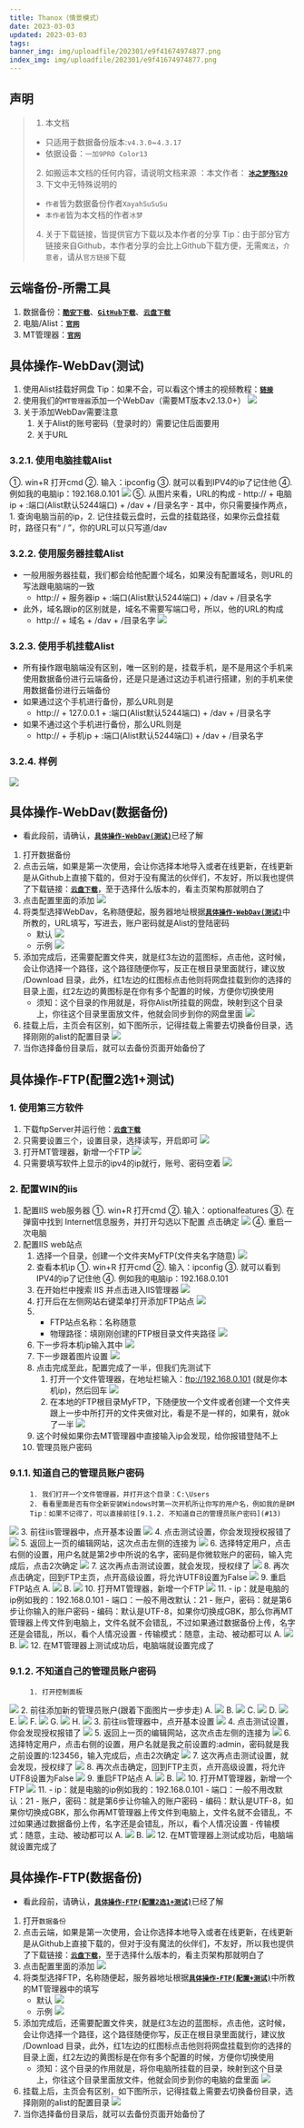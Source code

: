 ```yaml
---
title: Thanox（情景模式）
date: 2023-03-03
updated: 2023-03-03
tags:
banner_img: img/uploadfile/202301/e9f41674974877.png
index_img: img/uploadfile/202301/e9f41674974877.png
---
```


## <i id="声明"></i>声明
> 1. 本文档
> 	- 只适用于数据备份版本:`v4.3.0`~`4.3.17`
> 	- 依据设备：`一加9PRO Color13`
> 2. 如搬运本文档的任何内容，请说明文档来源
：本文作者： <u>[**`冰之梦殇520`**](https://www.coolapk.com/u/3571197 "冰之梦殇520")</u>
> 3. 下文中无特殊说明的
> - `作者`皆为数据备份作者`XayahSuSuSu`
> - `本作者`皆为本文档的作者`冰梦`
> 4. 关于下载链接，皆提供官方下载以及本作者的分享
> Tip：由于部分官方链接来自Github，本作者分享的会比上Github下载方便，无需`魔法`，`介意者`，请从`官方链接`下载

## <i id="云端备份-所需工具"></i>云端备份-所需工具
1. 数据备份：<u>[**`酷安下载`**](https://www.coolapk.com/apk/com.xayah.databackup "酷安下载")</u>、<u>[**`GitHub下载`**](https://github.com/XayahSuSuSu/Android-DataBackup "GitHub下载")</u>、<u>[**`云盘下载`**](https://cloud.bzmshang.top/Software/DataBackup/Download-Old "云盘下载")</u>
2. 电脑/Alist：<u>[**`官网`**](https://github.com/alist-org/alist "官网")</u>
3. MT管理器：<u>[**`官网`**](https://mt2.cn/ "官网")</u>

## <i id="具体操作-WebDav(测试)"></i>具体操作-WebDav(测试)
1. 使用Alist挂载好网盘
Tip：如果不会，可以看这个博主的视频教程：<u>[**`链接`**](https://space.bilibili.com/36411485/ "链接")</u>
2. 使用我们的`MT管理器`添加一个WebDav（需要MT版本v2.13.0+）
[![](https://bzmshang.top/content/uploadfile/202301/493e1674979460.jpg)](https://bzmshang.top/content/uploadfile/202301/493e1674979460.jpg)
3. 关于添加WebDav需要注意
	 1. 关于Alist的账号密码（登录时的）需要记住后面要用
	 2. 关于URL
### <i id="使用电脑挂载Alist"></i>3.2.1. 使用电脑挂载Alist
①. win+R 打开cmd
②. 输入：ipconfig
③. 就可以看到IPV4的ip了记住他
④. 例如我的电脑ip：192.168.0.101
[![](https://bzmshang.top/content/uploadfile/202301/3dbf1674979460.jpg)](https://bzmshang.top/content/uploadfile/202301/3dbf1674979460.jpg)
⑤. 从图片来看，URL的构成
	 - http:// + 电脑ip + :端口(Alist默认5244端口) + /dav + /目录名字
	 - 其中，你只需要操作两点，1. 查询电脑当前的ip，2. 记住挂载云盘时，云盘的挂载路径，如果你云盘挂载时，路径只有“ / ”，你的URL可以只写道/dav

### <i id="使用服务器挂载Alist"></i>3.2.2. 使用服务器挂载Alist
- 一般用服务器挂载，我们都会给他配置个域名，如果没有配置域名，则URL的写法跟电脑端的一致
	 - http:// + 服务器ip + :端口(Alist默认5244端口) + /dav + /目录名字
- 此外，域名跟ip的区别就是，域名不需要写端口号，所以，他的URL的构成
	 - http:// + 域名 + /dav + /目录名字
[![](https://bzmshang.top/content/uploadfile/202301/3d5a1674979460.jpg)](https://bzmshang.top/content/uploadfile/202301/3d5a1674979460.jpg)

### <i id="使用手机挂载Alist"></i>3.2.3. 使用手机挂载Alist
- 所有操作跟电脑端没有区别，唯一区别的是，挂载手机，是不是用这个手机来使用数据备份进行云端备份，还是只是通过这边手机进行搭建，别的手机来使用数据备份进行云端备份
 - 如果通过这个手机进行备份，那么URL则是
	 - http:// + 127.0.0.1 + :端口(Alist默认5244端口) + /dav + /目录名字
 - 如果不通过这个手机进行备份，那么URL则是
	 - http:// + 手机ip + :端口(Alist默认5244端口) + /dav + /目录名字

### <i id="样例"></i>3.2.4. 样例
[![](https://bzmshang.top/content/uploadfile/202301/d9a81674983037.jpg)](https://bzmshang.top/content/uploadfile/202301/d9a81674983037.jpg)

## <i id="具体操作-WebDav(数据备份)"></i>具体操作-WebDav(数据备份)
- 看此段前，请确认，<u>[**`具体操作-WebDav(测试)`**](#具体操作-WebDav(测试))</u>已经了解
1. 打开数据备份
2. 点击云端，如果是第一次使用，会让你选择本地导入或者在线更新，在线更新是从Github上直接下载的，但对于没有魔法的伙伴们，不友好，所以我也提供了下载链接：<u>[**`云盘下载`**](https://cloud.bzmshang.top/Software/DataBackup/Extend "云盘下载")</u>，至于选择什么版本的，看主页架构那就明白了
3. 点击配置里面的添加
[![](https://bzmshang.top/content/uploadfile/202301/8e0a1674984776.jpg)](https://bzmshang.top/content/uploadfile/202301/8e0a1674984776.jpg)
4. 将类型选择WebDav，名称随便起，服务器地址根据<u>[**`具体操作-WebDav(测试)`**](#具体操作-WebDav(测试))</u>中所教的，URL填写，写进去，账户密码就是Alist的登陆密码
	 - 默认
[![](https://bzmshang.top/content/uploadfile/202301/df761674984868.jpg)](https://bzmshang.top/content/uploadfile/202301/df761674984868.jpg)
	 - 示例
[![](https://bzmshang.top/content/uploadfile/202301/504d1674985123.jpg)](https://bzmshang.top/content/uploadfile/202301/504d1674985123.jpg)
5. 添加完成后，还需要配置文件夹，就是红3左边的蓝图标，点击他，这时候，会让你选择一个路径，这个路径随便你写，反正在根目录里面就行，建议放 /Download 目录，此外，红1左边的红图标点击他则将网盘挂载到你的选择的目录上面，红2左边的黄图标是在你有多个配置的时候，方便你切换使用
	 - 须知：这个目录的作用就是，将你Alist所挂载的网盘，映射到这个目录上，你往这个目录里面放文件，他就会同步到你的网盘里面
[![](https://bzmshang.top/content/uploadfile/202301/c7141674985381.jpg)](https://bzmshang.top/content/uploadfile/202301/c7141674985381.jpg)
6. 挂载上后，主页会有区别，如下图所示，记得挂载上需要去切换备份目录，选择刚刚的alist的配置目录
[![](https://bzmshang.top/content/uploadfile/202301/d6471674984776.jpg)](https://bzmshang.top/content/uploadfile/202301/d6471674984776.jpg)
7. 当你选择备份目录后，就可以去备份页面开始备份了

## <i id="具体操作-FTP(配置2选1+测试)"></i>具体操作-FTP(配置2选1+测试)
### <i id="使用第三方软件"></i>1. 使用第三方软件
1. 下载ftpServer并运行他：<u>[**`云盘下载`**](https://cloud.bzmshang.top/Software/FTP "云盘下载")</u>
2. 只需要设置三个，设置目录，选择读写，开启即可
[![](https://bzmshang.top/content/uploadfile/202301/5ae61675075961.png)](https://bzmshang.top/content/uploadfile/202301/5ae61675075961.png)
3. 打开MT管理器，新增一个FTP
[![](https://bzmshang.top/content/uploadfile/202301/493e1674979460.jpg)](https://bzmshang.top/content/uploadfile/202301/493e1674979460.jpg)
4. 只需要填写软件上显示的ipv4的ip就行，账号、密码空着
[![](https://bzmshang.top/content/uploadfile/202301/50961675075955.jpg)](https://bzmshang.top/content/uploadfile/202301/50961675075955.jpg)

### <i id="配置WIN的iis"></i>2. 配置WIN的iis
1. 配置IIS web服务器
①. win+R 打开cmd
②. 输入：optionalfeatures
③. 在弹窗中找到 Internet信息服务，并打开勾选以下配置 点击确定
[![](https://bzmshang.top/content/uploadfile/202301/d66b1675061544.png)](https://bzmshang.top/content/uploadfile/202301/d66b1675061544.png)
④. 重启一次电脑
2. 配置IIS web站点
	 1. 选择一个目录，创建一个文件夹MyFTP(文件夹名字随意)
[![](https://bzmshang.top/content/uploadfile/202301/ee381675061750.png)](https://bzmshang.top/content/uploadfile/202301/ee381675061750.png)
	 2. 查看本机ip
①. win+R 打开cmd
②. 输入：ipconfig
③. 就可以看到IPV4的ip了记住他
④. 例如我的电脑ip：192.168.0.101
	 3. 在开始栏中搜索 IIS 并点击进入IIS管理器
[![](https://bzmshang.top/content/uploadfile/202301/46d51675062023.png)](https://bzmshang.top/content/uploadfile/202301/46d51675062023.png)
	 4. 打开后在左侧网站右键菜单打开添加FTP站点
[![](https://bzmshang.top/content/uploadfile/202301/9c401675062173.png)](https://bzmshang.top/content/uploadfile/202301/9c401675062173.png)
	 5. - FTP站点名称：名称随意
		- 物理路径：填刚刚创建的FTP根目录文件夹路径
[![](https://bzmshang.top/content/uploadfile/202301/b8851675062334.png)](https://bzmshang.top/content/uploadfile/202301/b8851675062334.png)
	 6. 下一步将本机ip输入其中
[![](https://bzmshang.top/content/uploadfile/202301/56b01675062612.png)](https://bzmshang.top/content/uploadfile/202301/56b01675062612.png)
	 7. 下一步跟着图片设置
[![](https://bzmshang.top/content/uploadfile/202301/768e1675062826.png)](https://bzmshang.top/content/uploadfile/202301/768e1675062826.png)
	 8. 点击完成至此，配置完成了一半，但我们先测试下
		 1. 打开一个文件管理器，在地址栏输入：ftp://192.168.0.101 (就是你本机ip)，然后回车
[![](https://bzmshang.top/content/uploadfile/202301/a65a1675063216.png)](https://bzmshang.top/content/uploadfile/202301/a65a1675063216.png)
		 2. 在本地的FTP根目录MyFTP，下随便放一个文件或者创建一个文件夹跟上一步中所打开的文件夹做对比，看是不是一样的，如果有，就ok了一半
[![](https://bzmshang.top/content/uploadfile/202301/12201675063216.png)](https://bzmshang.top/content/uploadfile/202301/12201675063216.png)
	 9. 这个时候如果你去MT管理器中直接输入ip会发现，给你报错登陆不上
	 1. 管理员账户密码
### <i id="知道自己的管理员账户密码"></i>9.1.1. 知道自己的管理员账户密码
		 1. 我们打开一个文件管理器，并打开这个目录：C:\Users
		 2. 看看里面是否有你全新安装Windows时第一次开机所让你写的用户名，例如我的是BM
		 Tip：如果不记得了，可以直接前往[9.1.2. 不知道自己的管理员账户密码](#13)
[![](https://bzmshang.top/content/uploadfile/202301/64201675064799.png)](https://bzmshang.top/content/uploadfile/202301/64201675064799.png)
		 3. 前往iis管理器中，点开基本设置
[![](https://bzmshang.top/content/uploadfile/202301/47811675065116.png)](https://bzmshang.top/content/uploadfile/202301/47811675065116.png)
		 4. 点击测试设置，你会发现授权报错了
[![](https://bzmshang.top/content/uploadfile/202301/56d81675065252.png)](https://bzmshang.top/content/uploadfile/202301/56d81675065252.png)
		 5. 返回上一页的编辑网站，这次点击左侧的连接为
[![](https://bzmshang.top/content/uploadfile/202301/bf781675065381.png)](https://bzmshang.top/content/uploadfile/202301/bf781675065381.png)
		 6. 选择特定用户，点击右侧的设置，用户名就是第2步中所说的名字，密码是你微软账户的密码，输入完成后，点击2次确定
[![](https://bzmshang.top/content/uploadfile/202301/500a1675065646.png)](https://bzmshang.top/content/uploadfile/202301/500a1675065646.png)
		 7. 这次再点击测试设置，就会发现，授权绿了
[![](https://bzmshang.top/content/uploadfile/202301/570f1675065692.png)](https://bzmshang.top/content/uploadfile/202301/570f1675065692.png)
		 8.  再次点击确定，回到FTP主页，点开高级设置，将允许UTF8设置为False
[![](https://bzmshang.top/content/uploadfile/202302/22e21675243131.png)](https://bzmshang.top/content/uploadfile/202302/22e21675243131.png)
		 9. 重启FTP站点
A. [![](https://bzmshang.top/content/uploadfile/202301/f9271675066348.png)](https://bzmshang.top/content/uploadfile/202301/f9271675066348.png)
B. [![](https://bzmshang.top/content/uploadfile/202301/dd131675066348.png)](https://bzmshang.top/content/uploadfile/202301/dd131675066348.png)
		 10. 打开MT管理器，新增一个FTP
[![](https://bzmshang.top/content/uploadfile/202301/493e1674979460.jpg)](https://bzmshang.top/content/uploadfile/202301/493e1674979460.jpg)
		 11. - ip：就是电脑的ip例如我的：192.168.0.101
		 - 端口：一般不用改默认：21
		 - 账户，密码：就是第6步让你输入的账户密码
		 - 编码：默认是UTF-8，如果你切换成GBK，那么你再MT管理器上传文件到电脑上，文件名就不会错乱，不过如果通过数据备份上传，名字还是会错乱，所以，看个人情况设置
		 - 传输模式：随意，主动、被动都可以
A. [![](https://bzmshang.top/content/uploadfile/202301/c5521675067301.jpg)](https://bzmshang.top/content/uploadfile/202301/c5521675067301.jpg)
B. [![](https://bzmshang.top/content/uploadfile/202301/3df31675067312.jpg)](https://bzmshang.top/content/uploadfile/202301/3df31675067312.jpg)
		12. 在MT管理器上测试成功后，电脑端就设置完成了

### <i id="不知道自己的管理员账户密码"></i>9.1.2. 不知道自己的管理员账户密码
		 1. 打开控制面板
[![](https://bzmshang.top/content/uploadfile/202301/c73b1675070703.png)](https://bzmshang.top/content/uploadfile/202301/c73b1675070703.png)
		 2. 前往添加新的管理员账户(跟着下面图片一步步走)
A. [![](https://bzmshang.top/content/uploadfile/202301/93fb1675070771.png)](https://bzmshang.top/content/uploadfile/202301/93fb1675070771.png)
B. [![](https://bzmshang.top/content/uploadfile/202301/d6671675071358.png)](https://bzmshang.top/content/uploadfile/202301/d6671675071358.png)
C. [![](https://bzmshang.top/content/uploadfile/202301/41b31675071358.png)](https://bzmshang.top/content/uploadfile/202301/41b31675071358.png)
D. [![](https://bzmshang.top/content/uploadfile/202301/1f361675071358.png)](https://bzmshang.top/content/uploadfile/202301/1f361675071358.png)
E. [![](https://bzmshang.top/content/uploadfile/202301/aadd1675071359.png)](https://bzmshang.top/content/uploadfile/202301/aadd1675071359.png)
F. [![](https://bzmshang.top/content/uploadfile/202301/b8631675071359.png)](https://bzmshang.top/content/uploadfile/202301/b8631675071359.png)
G. [![](https://bzmshang.top/content/uploadfile/202301/e67f1675071359.png)](https://bzmshang.top/content/uploadfile/202301/e67f1675071359.png)
H. [![](https://bzmshang.top/content/uploadfile/202301/e8061675071359.png)](https://bzmshang.top/content/uploadfile/202301/e8061675071359.png)
		 3. 前往iis管理器中，点开基本设置
[![](https://bzmshang.top/content/uploadfile/202301/47811675065116.png)](https://bzmshang.top/content/uploadfile/202301/47811675065116.png)
		 4. 点击测试设置，你会发现授权报错了
[![](https://bzmshang.top/content/uploadfile/202301/56d81675065252.png)](https://bzmshang.top/content/uploadfile/202301/56d81675065252.png)
		 5. 返回上一页的编辑网站，这次点击左侧的连接为
[![](https://bzmshang.top/content/uploadfile/202301/bf781675065381.png)](https://bzmshang.top/content/uploadfile/202301/bf781675065381.png)
		 6. 选择特定用户，点击右侧的设置，用户名就是我之前设置的:admin，密码就是我之前设置的:123456，输入完成后，点击2次确定
[![](https://bzmshang.top/content/uploadfile/202301/7d471675071602.png)](https://bzmshang.top/content/uploadfile/202301/7d471675071602.png)
		 7. 这次再点击测试设置，就会发现，授权绿了
[![](https://bzmshang.top/content/uploadfile/202301/570f1675065692.png)](https://bzmshang.top/content/uploadfile/202301/570f1675065692.png)
		 8.  再次点击确定，回到FTP主页，点开高级设置，将允许UTF8设置为False
[![](https://bzmshang.top/content/uploadfile/202302/22e21675243131.png)](https://bzmshang.top/content/uploadfile/202302/22e21675243131.png)
		 9. 重启FTP站点
A. [![](https://bzmshang.top/content/uploadfile/202301/f9271675066348.png)](https://bzmshang.top/content/uploadfile/202301/f9271675066348.png)
B. [![](https://bzmshang.top/content/uploadfile/202301/dd131675066348.png)](https://bzmshang.top/content/uploadfile/202301/dd131675066348.png)
		 10. 打开MT管理器，新增一个FTP
[![](https://bzmshang.top/content/uploadfile/202301/493e1674979460.jpg)](https://bzmshang.top/content/uploadfile/202301/493e1674979460.jpg)
		 11. - ip：就是电脑的ip例如我的：192.168.0.101
		 - 端口：一般不用改默认：21
		 - 账户，密码：就是第6步让你输入的账户密码
		 - 编码：默认是UTF-8，如果你切换成GBK，那么你再MT管理器上传文件到电脑上，文件名就不会错乱，不过如果通过数据备份上传，名字还是会错乱，所以，看个人情况设置
		 - 传输模式：随意，主动、被动都可以
A. [![](https://bzmshang.top/content/uploadfile/202301/51dd1675072221.jpg)](https://bzmshang.top/content/uploadfile/202301/51dd1675072221.jpg)
B. [![](https://bzmshang.top/content/uploadfile/202301/71bb1675072220.jpg)](https://bzmshang.top/content/uploadfile/202301/71bb1675072220.jpg)
		 12. 在MT管理器上测试成功后，电脑端就设置完成了

## <i id="具体操作-FTP(数据备份)"></i>具体操作-FTP(数据备份)
- 看此段前，请确认，<u>[**`具体操作-FTP(配置2选1+测试)`**](#具体操作-FTP(配置2选1+测试))</u>已经了解
1. 打开`数据备份`
2. 点击云端，如果是第一次使用，会让你选择本地导入或者在线更新，在线更新是从Github上直接下载的，但对于没有魔法的伙伴们，不友好，所以我也提供了下载链接：<u>[**`云盘下载`**](https://cloud.bzmshang.top/Software/DataBackup/Extend "云盘下载")</u>，至于选择什么版本的，看主页架构那就明白了
3. 点击配置里面的添加
[![](https://bzmshang.top/content/uploadfile/202301/df761675068406.jpg)](https://bzmshang.top/content/uploadfile/202301/df761675068406.jpg)
4. 将类型选择FTP，名称随便起，服务器地址根据<u>[**`具体操作-FTP(配置+测试)`**](#9)</u>中所教的MT管理器中的填写
	- 默认
[![](https://bzmshang.top/content/uploadfile/202301/e7701675068210.jpg)](https://bzmshang.top/content/uploadfile/202301/e7701675068210.jpg)
	- 示例
[![](https://bzmshang.top/content/uploadfile/202301/fa761675068247.jpg)](https://bzmshang.top/content/uploadfile/202301/fa761675068247.jpg)
5. 添加完成后，还需要配置文件夹，就是红3左边的蓝图标，点击他，这时候，会让你选择一个路径，这个路径随便你写，反正在根目录里面就行，建议放 /Download 目录，此外，红1左边的红图标点击他则将网盘挂载到你的选择的目录上面，红2左边的黄图标是在你有多个配置的时候，方便你切换使用
	 - 须知：这个目录的作用就是，将你电脑所挂载的目录，映射到这个目录上，你往这个目录里面放文件，他就会同步到你的电脑的盘里面
[![](https://bzmshang.top/content/uploadfile/202301/b23e1675068790.jpg)](https://bzmshang.top/content/uploadfile/202301/b23e1675068790.jpg)
6. 挂载上后，主页会有区别，如下图所示，记得挂载上需要去切换备份目录，选择刚刚的alist的配置目录
[![](https://bzmshang.top/content/uploadfile/202301/2fae1675067764.jpg)](https://bzmshang.top/content/uploadfile/202301/2fae1675067764.jpg)
7. 当你选择备份目录后，就可以去备份页面开始备份了